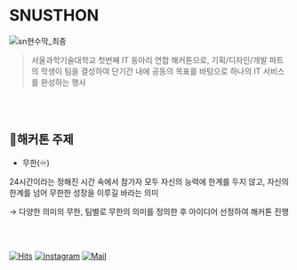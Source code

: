 # SNUSTHON
![sn현수막_최종](https://github.com/user-attachments/assets/69873051-b5f0-40e2-acb9-9105fbdec700)
<br>

> 서울과학기술대학교 첫번째 IT 동아리 연합 해커톤으로, 기획/디자인/개발 파트의 학생이 팀을 결성하여 단기간 내에 공동의 목표를 바탕으로 하나의 IT 서비스를 완성하는 행사

<br></br>

## 💭해커톤 주제
- 무한(♾️)

24시간이라는 정해진 시간 속에서 참가자 모두 자신의 능력에 한계를 두지 않고, 자신의 한계를 넘어 무한한 성장을 이루길 바라는 의미

→ 다양한 의미의 무한, 팀별로 무한의 의미를 정의한 후 아이디어 선정하여 해커톤 진행

<br></br>

[![Hits](https://hits.seeyoufarm.com/api/count/incr/badge.svg?url=https%3A%2F%2Fgithub.com%2FSNUSTHON&count_bg=%2385ADFD&title_bg=%23555555&icon=&icon_color=%23E7E7E7&title=hits&edge_flat=false)](https://hits.seeyoufarm.com)
[![instagram](https://img.shields.io/badge/instagram-E4405F?style=flat-square&logo=Instagram&logoColor=white&link=snusthon_official/)](www.instagram.com/snusthon_official/)
[![Mail](https://img.shields.io/badge/Gmail-d14836?style=flat-square&logo=Gmail&logoColor=white&link=mailto:snusthon@gmail.com)](mailto:snusthon@gmail.com)
</div>
